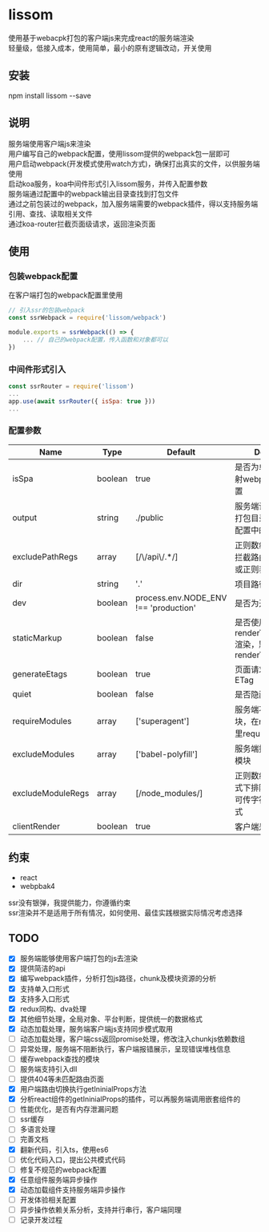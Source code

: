 # lissom
使用基于webacpk打包的客户端js来完成react的服务端渲染  
轻量级，低接入成本，使用简单，最小的原有逻辑改动，开关使用  

## 安装
npm install lissom --save

## 说明
服务端使用客户端js来渲染  
用户编写自己的webpack配置，使用lissom提供的webpack包一层即可  
用户启动webpack(开发模式使用watch方式)，确保打出真实的文件，以供服务端使用  
启动koa服务，koa中间件形式引入lissom服务，并传入配置参数  
服务端通过配置中的webpack输出目录查找到打包文件  
通过之前包装过的webpack，加入服务端需要的webpack插件，得以支持服务端引用、查找、读取相关文件  
通过koa-router拦截页面级请求，返回渲染页面  

## 使用

### 包装webpack配置
在客户端打包的webpack配置里使用

```javascript
// 引入ssr的包装webpack
const ssrWebpack = require('lissom/webpack')

module.exports = ssrWebpack(() => {
    ... // 自己的webpack配置，传入函数和对象都可以
})
```

### 中间件形式引入

```javascript
const ssrRouter = require('lissom')
...
app.use(await ssrRouter({ isSpa: true }))
...
```

### 配置参数
| Name | Type | Default | Description |
| ---- | ---- | ------- | ----------- |
| isSpa | boolean | true | 是否为单页面模式，映射webpack的entry配置 |
| output | string | ./public | 服务端读取webpack的打包目录，同webpack配置中的output |
| excludePathRegs | array | [/\\/api\\/.*/] | 正则数组，匹配排除的拦截路由，可传字符串或正则表达式 |
| dir | string | '.' | 项目路径 |
| dev | boolean | process.env.NODE_ENV !== 'production' | 是否为开发模式 |
| staticMarkup | boolean | false | 是否使用renderToStaticMarkup渲染，默认renderToString |
| generateEtags | boolean | true | 页面请求头是否添加ETag |
| quiet | boolean | false | 是否隐藏错误信息 |
| requireModules | array | ['superagent'] | 服务端不使用打包模块，在node_modules里require的模块 |
| excludeModules | array | ['babel-polyfill'] | 服务端排除执行的打包模块 |
| excludeModuleRegs | array | [/node_modules/] | 正则数组，匹配开发模式下排除清理的模块，可传字符串或正则表达式 |
| clientRender | boolean | true | 客户端是否渲染 |


## 约束
- react
- webpbak4

ssr没有银弹，我提供能力，你遵循约束  
ssr渲染并不是适用于所有情况，如何使用、最佳实践根据实际情况考虑选择  

## TODO
- [x] 服务端能够使用客户端打包的js去渲染
- [x] 提供简洁的api
- [x] 编写webpack插件，分析打包js路径，chunk及模块资源的分析
- [x] 支持单入口形式
- [x] 支持多入口形式
- [x] redux同构、dva处理
- [x] 其他细节处理，全局对象、平台判断，提供统一的数据格式
- [x] 动态加载处理，服务端客户端js支持同步模式取用
- [ ] 动态加载处理，客户端css返回promise处理，修改注入chunkjs依赖数组
- [ ] 异常处理，服务端不阻断执行，客户端报错展示，呈现错误堆栈信息
- [ ] 缓存webpack查找的模块
- [ ] 服务端支持引入dll
- [ ] 提供404等未匹配路由页面
- [x] 用户端路由切换执行getIninialProps方法
- [x] 分析react组件的getIninialProps的插件，可以再服务端调用嵌套组件的
- [ ] 性能优化，是否有内存泄漏问题
- [ ] ssr缓存
- [ ] 多语言处理
- [ ] 完善文档
- [x] 翻新代码，引入ts，使用es6
- [ ] 优化代码入口，提出公共模式代码
- [ ] 修复不规范的webpack配置
- [x] 任意组件服务端异步操作
- [x] 动态加载组件支持服务端异步操作
- [ ] 开发体验相关配置
- [ ] 异步操作依赖关系分析，支持并行串行，客户端同理
- [ ] 记录开发过程
